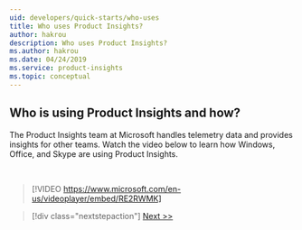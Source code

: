 ```yaml
---
uid: developers/quick-starts/who-uses
title: Who uses Product Insights?
author: hakrou
description: Who uses Product Insights?
ms.author: hakrou
ms.date: 04/24/2019
ms.service: product-insights
ms.topic: conceptual
---
```


## <a id="who_uses"></a>Who is using Product Insights and how?

The Product Insights team at Microsoft handles telemetry data and provides insights for other teams. Watch the video below to learn how Windows, Office, and Skype are using Product Insights.

<br/>

> [!VIDEO https://www.microsoft.com/en-us/videoplayer/embed/RE2RWMK]

> [!div class="nextstepaction"]
> [Next >>](how-to-get-started.md)
